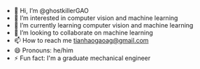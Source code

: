 - 👋 Hi, I’m @ghostkillerGAO
- 👀 I’m interested in computer vision and machine learning
- 🌱 I’m currently learning computer vision and machine learning
- 💞️ I’m looking to collaborate on machine learning
- 📫 How to reach me tianhaogaoag@gmail.com
- 😄 Pronouns: he/him
- ⚡ Fun fact: I'm a graduate mechanical engineer

<!---
ghostkillerGAO/ghostkillerGAO is a ✨ special ✨ repository because its `README.md` (this file) appears on your GitHub profile.
You can click the Preview link to take a look at your changes.
--->
